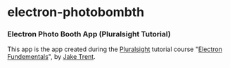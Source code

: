 # electron-photobombth
### Electron Photo Booth App (Pluralsight Tutorial)

This app is the app created during the [Pluralsight](https://www.pluralsight.com/) tutorial course "[Electron Fundementals](https://app.pluralsight.com/library/courses/electron-fundamentals/)", by [Jake Trent](https://app.pluralsight.com/profile/author/jake-trent).
